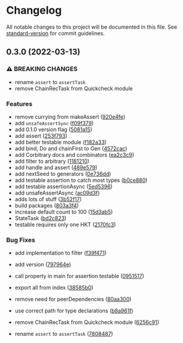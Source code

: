 # Changelog

All notable changes to this project will be documented in this file. See [standard-version](https://github.com/conventional-changelog/standard-version) for commit guidelines.

## 0.3.0 (2022-03-13)


### ⚠ BREAKING CHANGES

* rename `assert` to  `assertTask`
* remove ChainRecTask from Quickcheck module

### Features

*  remove currying from makeAssert ([920e4fe](https://github.com/waynevanson/fp-ts-test/commit/920e4fe442f4a0a0f26f6e2fb1937703a9045618))
* add `unsafeAssertSync` ([f09f379](https://github.com/waynevanson/fp-ts-test/commit/f09f3794f45253086bcccca9cfa1e6a9e07195ed))
* add 0.1.0 version flag ([5081a15](https://github.com/waynevanson/fp-ts-test/commit/5081a1536115736782be653141b479800b1bf35a))
* add assert ([253f793](https://github.com/waynevanson/fp-ts-test/commit/253f79371a86c5a341f2825a1b23e66ff7d5e5d9))
* add better testable module ([f182a33](https://github.com/waynevanson/fp-ts-test/commit/f182a333d2b8f729d45c19ebc953e853840b2c6f))
* add bind, Do and chainFirst to Gen ([4572cac](https://github.com/waynevanson/fp-ts-test/commit/4572cac0d0957cb388ea7f2127c18cfc6d1b2104))
* add Corbitrary docs and combinators ([ea2c3c9](https://github.com/waynevanson/fp-ts-test/commit/ea2c3c97ca16b93d38be27c3f9ac8d4e999879ee))
* add filter to arbitrary ([1181210](https://github.com/waynevanson/fp-ts-test/commit/1181210476615c5e59ef02125ac6e7a273a55887))
* add handle and assert ([489e579](https://github.com/waynevanson/fp-ts-test/commit/489e57928206697dff9ae1ffb59d019837e7a197))
* add nextSeed to generators ([0e736dd](https://github.com/waynevanson/fp-ts-test/commit/0e736dd011d2565777d56fa1eb51d02cd9ef53ab))
* add testable assertion to catch most types ([b0ce880](https://github.com/waynevanson/fp-ts-test/commit/b0ce8805695e0acc62eb1d94f4dff9acf8cfe0ac))
* add testable assertionAsync ([5ed5396](https://github.com/waynevanson/fp-ts-test/commit/5ed5396ff03d159e9e6292a78ce4df67fb059000))
* add unsafeAssertAsync ([ac09d3f](https://github.com/waynevanson/fp-ts-test/commit/ac09d3f4208d2ddb4c73a27fd2a700bb8cbdc45a))
* adds lots of stuff ([3b52f17](https://github.com/waynevanson/fp-ts-test/commit/3b52f1744756232f4e80f57b300edd3af3c2e009))
* build packages ([803a3f4](https://github.com/waynevanson/fp-ts-test/commit/803a3f4a23ed25688fb9be0806ecd4d990cc3e0e))
* increase default count to 100 ([15d3ab5](https://github.com/waynevanson/fp-ts-test/commit/15d3ab5b7e26992d322807b0fa88af215e83c05e))
* StateTask ([bd2c823](https://github.com/waynevanson/fp-ts-test/commit/bd2c8234ac959838b36cb10a8ac99137dc6e4a27))
* testable requires only one HKT ([2170fc3](https://github.com/waynevanson/fp-ts-test/commit/2170fc3aa2283c96e636d8975a09167bf09e942f))


### Bug Fixes

* add implementation to filter ([f39f471](https://github.com/waynevanson/fp-ts-test/commit/f39f4719ffc0cf638a89f3497df5e8968700e32d))
* add version ([797964e](https://github.com/waynevanson/fp-ts-test/commit/797964e6ebd4939171f27ddf2a10e5dc53ba7831))
* call property in main for assertion testable ([0951517](https://github.com/waynevanson/fp-ts-test/commit/0951517a039359d214dc498f1cbfbe73eef718f1))
* export all from index ([38585b0](https://github.com/waynevanson/fp-ts-test/commit/38585b05f0bfd64ef69a5c990928e65fb43f6de5))
* remove need for peerDependencies ([80aa300](https://github.com/waynevanson/fp-ts-test/commit/80aa30079869e294fd37f689fa02b1f1b923b1dd))
* use correct path for type declarations ([b8a961f](https://github.com/waynevanson/fp-ts-test/commit/b8a961f32ae31163358acd1291c85fdd6f94db04))


* remove ChainRecTask from Quickcheck module ([6256c91](https://github.com/waynevanson/fp-ts-test/commit/6256c91946cf38472c2a45e4c6cff30b33c52d1f))
* rename `assert` to  `assertTask` ([7808487](https://github.com/waynevanson/fp-ts-test/commit/7808487badf15cfcc922f2f68f67ebae7e3dc970))
